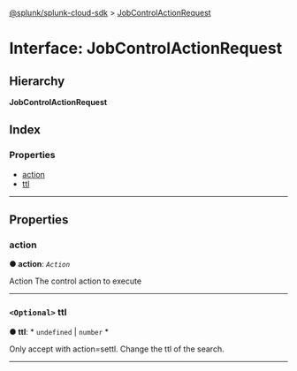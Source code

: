[@splunk/splunk-cloud-sdk](../README.md) > [JobControlActionRequest](../interfaces/jobcontrolactionrequest.md)

# Interface: JobControlActionRequest

## Hierarchy

**JobControlActionRequest**

## Index

### Properties

* [action](jobcontrolactionrequest.md#action)
* [ttl](jobcontrolactionrequest.md#ttl)

---

## Properties

<a id="action"></a>

###  action

**● action**: *`Action`*

Action The control action to execute

___
<a id="ttl"></a>

### `<Optional>` ttl

**● ttl**: * `undefined` &#124; `number`
*

Only accept with action=settl. Change the ttl of the search.

___


